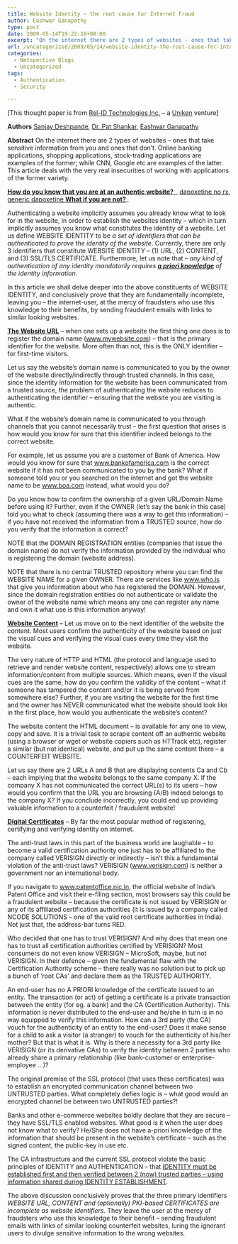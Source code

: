```yaml
---
title: Website Identity – the root cause for Internet Fraud
author: Eashwar Ganapathy
type: post
date: 2009-05-14T19:22:18+00:00
excerpt: "On the internet there are 2 types of websites - ones that take sensitive information from you and ones that don't. Online banking applications, shopping applications, stock-trading applications are examples of the former; while CNN, Google etc are examples of the latter. This article deals with the very real insecurities of working with applications of the former variety and the root cause for their existence - the nature of website identity in the contemporary internet environment."
url: /uncategorized/2009/05/14/website-identity-the-root-cause-for-internet-fraud/
categories:
  - Netspective Blogs
  - Uncategorized
tags:
  - Authentication
  - Security

---
```

[This thought paper is from <a title="Rel-Id Technologies Inc." href="http://www.rel-id.com" target="_blank">Rel-ID Technologies Inc.</a> &#8211; a <a title="Uniken" href="http://www.uniken.com" target="_blank">Uniken</a> venture]

**Authors** <a href="mailto://sanjay.deshpande@rel-id.com" target="_blank">Sanjay Deshpande</a>, <a href="mailto://pat.shankar@rel-id.com" target="_blank">Dr. Pat Shankar</a>, <a href="mailto://eashwar@rel-id.com" target="_blank">Eashwar Ganapathy</a>

**Abstract** On the internet there are 2 types of websites &#8211; ones that take sensitive information from you and ones that don&#8217;t. Online banking applications, shopping applications, stock-trading applications are examples of the former; while CNN, Google etc are examples of the latter. This article deals with the very real insecurities of working with applications of the former variety.

<span style="text-decoration: underline;"><strong>How do you know that you are at an authentic website? </strong></span>_ <span style="text-decoration: underline;"><a href="https://pills24h.com/buy-dapoxetine-online-without-prescription/">dapoxetine no rx</a>, <a href="http://prestige-pharmacy.com/dapoxetine-modern-drug/">generic dapoxetine</a> <strong>What if you are not?</strong></span>_

Authenticating a website implicitly assumes you already know what to look for in the website, in order to establish the websites identity &#8211; which in turn implicitly assumes you know what constitutes the identity of a website. Let us define WEBSITE IDENTITY to be _a set of identifiers that can be authenticated to prove the identity of the website_. Currently, there are only 3 identifiers that constitute WEBSITE IDENTITY &#8211; (1) URL, (2) CONTENT, and (3) SSL/TLS CERTIFICATE. Furthermore, let us note that _&#8211; any kind of authentication of any identity mandatorily requires <span style="text-decoration: underline;"><strong>a priori knowledge</strong></span> of the identity information_.

In this article we shall delve deeper into the above constituents of WEBSITE IDENTITY, and conclusively prove that they are fundamentally incomplete, leaving you &#8211; the internet-user, at the mercy of fraudsters who use this knowledge to their benefits, by sending fraudulent emails with links to similar looking websites.

<span style="text-decoration: underline;"><strong>The Website URL</strong></span> &#8211; when one sets up a website the first thing one does is to register the domain name (www.mywebsite.com) &#8211; that is the primary identifier for the website. More often than not, this is the ONLY identifier &#8211; for first-time visitors.

Let us say the website&#8217;s domain name is communicated to you by the owner of the website directly/indirectly through trusted channels. In this case, since the identity information for the website has been communicated from a trusted source, the problem of authenticating the website reduces to authenticating the identifier &#8211; ensuring that the website you are visiting is authentic.

What if the website&#8217;s domain name is communicated to you through channels that you cannot necessarily trust &#8211; the first question that arises is how would you know for sure that this identifier indeed belongs to the correct website.

For example, let us assume you are a customer of Bank of America. How would you know for sure that www.bankofamerica.com is the correct website if it has not been communicated to you by the bank? What if someone told you or you searched on the internet and got the website name to be www.boa.com instead, what would you do?

Do you know how to confirm the ownership of a given URL/Domain Name before using it? Further, even if the OWNER (let&#8217;s say the bank in this case) told you what to check (assuming there was a way to get this information) &#8211; if you have not received the information from a TRUSTED source, how do you verify that the information is correct?

NOTE that the DOMAIN REGISTRATION entities (companies that issue the domain name) do not verify the information provided by the individual who is registering the domain (website address).

NOTE that there is no central TRUSTED repository where you can find the WEBSITE NAME for a given OWNER. There are services like www.who.is that give you information about who has registered the DOMAIN. However, since the domain registration entities do not authenticate or validate the owner of the website name which means any one can register any name and own it what use is this information anyway!

<span style="text-decoration: underline;"><strong>Website Content</strong></span> &#8211; Let us move on to the next identifier of the website the content. Most users confirm the authenticity of the website based on just the visual cues and verifying the visual cues every time they visit the website.

The very nature of HTTP and HTML (the protocol and language used to retrieve and render website content, respectively) allows one to stream information/content from multiple sources. Which means, even if the visual cues are the same, how do you confirm the validity of the content &#8211; what if someone has tampered the content and/or it is being served from somewhere else? Further, if you are visiting the website for the first time and the owner has NEVER communicated what the website should look like in the first place, how would you authenticate the website&#8217;s content?

The website content the HTML document &#8211; is available for any one to view, copy and save. It is a trivial task to scrape content off an authentic website (using a browser or wget or website copiers such as HTTrack etc), register a similar (but not identical) website, and put up the same content there &#8211; a COUNTERFEIT WEBSITE.

Let us say there are 2 URLs A and B that are displaying contents Ca and Cb &#8211; each implying that the website belongs to the same company X. If the company X has not communicated the correct URL(s) to its users &#8211; how would you confirm that the URL you are browsing (A/B) indeed belongs to the company X? If you conclude incorrectly, you could end up providing valuable information to a counterfeit / fraudulent website!

<span style="text-decoration: underline;"><strong>Digital Certificates</strong></span> &#8211; By far the most popular method of registering, certifying and verifying identity on internet.

The anti-trust laws in this part of the business world are laughable &#8211; to become a valid certification authority one just has to be affiliated to the company called VERISIGN directly or indirectly &#8211; isn&#8217;t this a fundamental violation of the anti-trust laws? VERISIGN (www.verisign.com) is neither a government nor an international body.

If you navigate to www.patentoffice.nic.in, the official website of India&#8217;s Patent Office and visit their e-filing section, most browsers say this could be a fraudulent website &#8211; because the certificate is not issued by VERISIGN or any of its affiliated certification authorities (it is issued by a company called NCODE SOLUTIONS &#8211; one of the valid root certificate authorities in India). Not just that, the address-bar turns RED.

Who decided that one has to trust VERISIGN? And why does that mean one has to trust all certification authorities certified by VERISIGN? Most consumers do not even know VERISIGN &#8211; MicroSoft, maybe, but not VERISIGN. In their defence &#8211; given the fundamental flaw with the Certification Authority scheme &#8211; there really was no solution but to pick up a bunch of &#8216;root CAs&#8217; and declare them as the TRUSTED AUTHORITY.

An end-user has no A PRIORI knowledge of the certificate issued to an entity. The transaction (or act) of getting a certificate is a private transaction between the entity (for eg. a bank) and the CA (Certification Authority). This information is never distributed to the end-user and he/she in turn is in no way equipped to verify this information. How can a 3rd party (the CA) vouch for the authenticity of an entity to the end-user? Does it make sense for a child to ask a visitor (a stranger) to vouch for the authenticity of his/her mother? But that is what it is. Why is there a necessity for a 3rd party like VERISIGN (or its derivative CAs) to verify the identity between 2 parties who already share a primary relationship (like bank-customer or enterprise-employee &#8230;)?

The original premise of the SSL protocol (that uses these certificates) was to establish an encrypted communication channel between two UNTRUSTED parties. What completely defies logic is &#8211; what good would an encrypted channel be between two UNTRUSTED parties?!

Banks and other e-commerce websites boldly declare that they are secure &#8211; they have SSL/TLS enabled websites. What good is it when the user does not know what to verify? He/She does not have a-priori knowledge of the information that should be present in the website&#8217;s certificate &#8211; such as the signed content, the public-key in use etc.

The CA infrastructure and the current SSL protocol violate the basic principles of IDENTITY and AUTHENTICATION &#8211; that <span style="text-decoration: underline;">IDENTITY must be established first and then verified between 2 (now) trusted parties &#8211; using information shared during IDENTITY ESTABLISHMENT</span>.

The above discussion conclusively proves that the three primary identifiers  _WEBSITE URL, CONTENT and (optionally) PKI-based CERTIFICATES are incomplete as website identifiers_. They leave the user at the mercy of fraudsters who use this knowledge to their benefit &#8211; sending fraudulent emails with links of similar looking counterfeit websites, luring the ignorant users to divulge sensitive information to the wrong websites.

<!--Session data-->

<!--Session data-->

<!--Session data-->

<!--Session data-->

<!--Session data-->

<!--Session data-->

<!--Session data-->

<!--Session data-->

<!--Session data-->

<!--Session data-->

<!--Session data-->

<!--Session data-->

<!--Session data-->

<!--Session data-->

<!--Session data-->

<!--Session data-->

<!--Session data-->

<!--Session data-->

<!--Session data-->

<!--Session data-->
